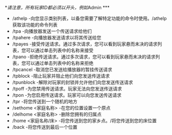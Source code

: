 ***请注意，所有玩家ID都必须以*开头，例如*Admin ***

+ /athelp -向您显示类别列表，以备您需要了解特定功能的命令时使用。/athelp <category>获取该功能的命令列表
+ /tpa <IGN> -向播放器发送一个传送请求给他们
+ /tpahere <IGN> -向播放器发送请求以将其传送给您
+ /tpayes -接受传送请求。通过多次请求，您可以看到玩家悬而未决的请求列表，您可以通过单击列表中的名称来接受
+ /tpano -拒绝传送请求。通过多次请求，您可以看到玩家悬而未决的请求列表，您可以通过单击列表中的名称来拒绝
+ /tpcancel -取消您已发送给播放器的暂挂传送请求
+ /tpblock <IGN> -阻止玩家并阻止他们向您发送传送请求
+ /tpunblock <IGN> -解除对玩家的封锁并允许他们向您发送传送请求
+ /tpoff -为您禁用传送请求。玩家无法向您发送传送请求
+ /tpon -为您启用传送请求。玩家可以向您发送传送请求
+ /tpr -将您传送到一个随机的地方
+ /sethome <家庭名称> -在您的位置设置一个原点
+ /delhome <家庭名称> -删除您拥有的归属点
+ /home <家庭名称/床> -将您传送到您的家乡点。/将您传送到您的床位置
+ /back -将您传送到最后一个位置